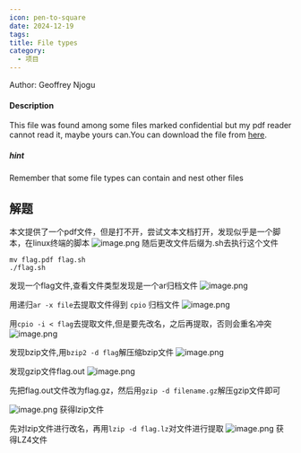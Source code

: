```yaml
---
icon: pen-to-square
date: 2024-12-19
tags: 
title: File types
category:
  - 项目
---
```

Author: Geoffrey Njogu
#### Description

This file was found among some files marked confidential but my pdf reader cannot read it, maybe yours can.You can download the file from [here](https://artifacts.picoctf.net/c/82/Flag.pdf).
##### hint
Remember that some file types can contain and nest other files

## 解题
本文提供了一个pdf文件，但是打不开，尝试文本文档打开，发现似乎是一个脚本，在linux终端的脚本
![image.png](https://cdn.jsdelivr.net/gh/fakeppa/blog-img/20241219140541.png)
随后更改文件后缀为.sh去执行这个文件

```
mv flag.pdf flag.sh
./flag.sh
```

发现一个flag文件,查看文件类型发现是一个ar归档文件
![image.png](https://cdn.jsdelivr.net/gh/fakeppa/blog-img/20241219141031.png)

用递归`ar -x file`去提取文件得到 `cpio` 归档文件
![image.png](https://cdn.jsdelivr.net/gh/fakeppa/blog-img/20241219141205.png)

用`cpio -i < flag`去提取文件,但是要先改名，之后再提取，否则会重名冲突
![image.png](https://cdn.jsdelivr.net/gh/fakeppa/blog-img/20241219142028.png)


发现bzip文件,用`bzip2 -d flag`解压缩bzip文件
![image.png](https://cdn.jsdelivr.net/gh/fakeppa/blog-img/20241219142516.png)


发现gzip文件flag.out
![image.png](https://cdn.jsdelivr.net/gh/fakeppa/blog-img/20241219142652.png)

先把flag.out文件改为flag.gz，然后用`gzip -d filename.gz`解压gzip文件即可

![image.png](https://cdn.jsdelivr.net/gh/fakeppa/blog-img/20241219143642.png)
获得lzip文件

先对lzip文件进行改名，再用`lzip -d flag.lz`对文件进行提取
![image.png](https://cdn.jsdelivr.net/gh/fakeppa/blog-img/20241219143938.png)
获得LZ4文件



